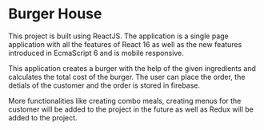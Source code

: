 # Burger House


This project is built using ReactJS. The application is a single page application with all the features of React 16 as well as the new features introduced in EcmaScript 6 and is mobile responsive.

This application creates a burger with the help of the given ingredients and calculates the total cost of the burger. The user can place the order, the detials of the customer and the order is stored in firebase.

More functionalities like creating combo meals, creating menus for the customer will be added to the project in the future as well as Redux will be added to the project. 


